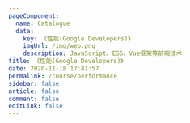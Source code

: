 ```yaml
---
pageComponent:
  name: Catalogue
  data:
    key: 《性能(Google Developers)》
    imgUrl: /img/web.png
    description: JavaScript、ES6、Vue框架等前端技术
title: 《性能(Google Developers)》
date: 2020-11-18 17:41:57
permalink: /course/performance
sidebar: false
article: false
comment: false
editLink: false
---
```

